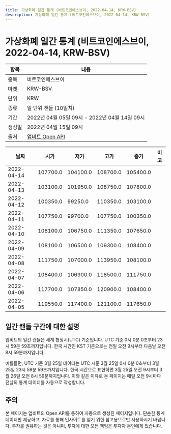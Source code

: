 ```yaml
---
title: 가상화폐 일간 통계 (비트코인에스브이, 2022-04-14, KRW-BSV)
description: 가상화폐 일간 통계 (비트코인에스브이, 2022-04-14, KRW-BSV)
---
```



가상화폐 일간 통계 (비트코인에스브이, 2022-04-14, KRW-BSV)
===

|항목|내용|
|--|--|
|종목|비트코인에스브이|
|마켓|KRW-BSV|
|단위|KRW|
|종류|일 단위 캔들 (10일치)|
|기간|2022년 04월 05일 09시 - 2022년 04월 14일 09시|
|생성일|2022년 04월 15일 09시|
|출처|[업비트 Open API](https://docs.upbit.com)|


|날짜|시가|저가|고가|종가|비고|
|--|--|--|--|--|--|
|2022-04-14|107700.0|104100.0|108700.0|105400.0|    |
|2022-04-13|103100.0|101950.0|108750.0|107800.0|    |
|2022-04-12|100350.0|99250.0|110350.0|103100.0|    |
|2022-04-11|107750.0|99700.0|107750.0|100350.0|    |
|2022-04-10|108100.0|106750.0|111350.0|107650.0|    |
|2022-04-09|108100.0|106500.0|109300.0|108400.0|    |
|2022-04-08|111750.0|107000.0|113950.0|108100.0|    |
|2022-04-07|108400.0|106900.0|118500.0|111750.0|    |
|2022-04-06|117700.0|107850.0|120900.0|108400.0|    |
|2022-04-05|119550.0|117400.0|121100.0|117650.0|    |


일간 캔들 구간에 대한 설명
---


업비트의 일간 캔들은 세계 협정시(UTC) 기준입니다. 
UTC 기준 0시 0분 0초부터 23시 59분 59초까지입니다. 
한국 시간인 KST 기준으로는 전일 오전 9시부터 다음날 오전 8시 59분까지입니다. 


예를들면, UTC 기준 3월 25일 데이터는 UTC 시준 3월 25일 0시 0분 0초부터 3월 25일 23시 59분 59초까지입니다. 
한국 시간으로 표현하면 3월 25일 오전 9시부터 3월 26일 오전 8시 59분까지입니다. 
이와 같은 이유로 본 페이지는 매일 오전 9시마다 전날의 통계 데이터를 자동으로 작성합니다. 


주의
---


본 페이지는 업비트의 Open API를 통하여 자동으로 생성된 페이지입니다. 
단순한 통계 데이터만 제공하고, 자료를 통해 인사이트를 얻기 위한 참고용으로만 사용하시기 바랍니다. 
투자를 권유하는 것은 아니며, 투자에 대한 모든 책임은 투자자 본인에게 있습니다. 
